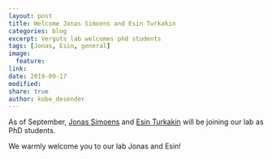 ```yaml
---
layout: post
title: Welcome Jonas Simoens and Esin Turkakin 
categories: blog
excerpt: Verguts lab welcomes phd students
tags: [Jonas, Esin, general]
image:
  feature:
link:
date: 2019-09-17
modified:
share: true
author: kobe_desender
---
```


As of September, [Jonas Simoens](https://www.cogcomneurosci.com/about/#jonas-simoens) and [Esin Turkakin](https://esintu.github.io/) will be joining our lab as PhD students.   

We warmly welcome you to our lab Jonas and Esin!
